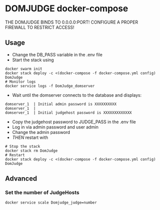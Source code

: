 # DOMJUDGE docker-compose

THE DOMJUDGE BINDS TO 0.0.0.0:PORT! CONFIGURE A PROPER FIREWALL TO RESTRICT ACCESS!

## Usage

- Change the DB_PASS variable in the .env file
- Start the stack using

```
docker swarm init
docker stack deploy -c <(docker-compose -f docker-compose.yml config) DomJudge
# Monitor logs
docker service logs -f DomJudge_domserver 
```

- Wait until the domserver connects to the database and displays:

```
domserver_1  | Initial admin password is XXXXXXXXXX
domserver_1  | 
domserver_1  | Initial judgehost password is XXXXXXXXXXXXX
```

- Copy the judgehost password to JUDGE_PASS in the .env file
- Log in via admin password and user admin
- Change the admin password
- _THEN_ restart with

```
# Stop the stack
docker stack rm DomJudge
# Restart
docker stack deploy -c <(docker-compose -f docker-compose.yml config) DomJudge
```

## Advanced

### Set the number of JudgeHosts
```
docker service scale Domjudge_judge=number
```
